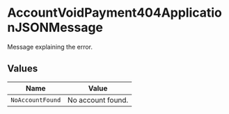 # AccountVoidPayment404ApplicationJSONMessage

Message explaining the error.


## Values

| Name              | Value             |
| ----------------- | ----------------- |
| `NoAccountFound`  | No account found. |